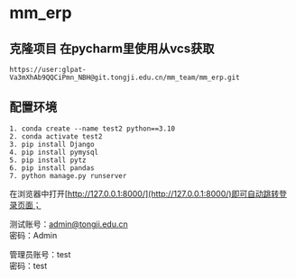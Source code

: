# mm_erp

## 克隆项目 在pycharm里使用从vcs获取
```angular2html
https://user:glpat-Va3mXhAb9QQCiPmn_NBH@git.tongji.edu.cn/mm_team/mm_erp.git
```
## 配置环境
```angular2html
1. conda create --name test2 python==3.10
2. conda activate test2
3. pip install Django
4. pip install pymysql
5. pip install pytz
6. pip install pandas
7. python manage.py runserver
```
在浏览器中打开[http://127.0.0.1:8000/](http://127.0.0.1:8000/)即可自动跳转登录页面；
<br>

测试账号：admin@tongji.edu.cn
<br>
密码：Admin

管理员账号：test<br>
密码：test